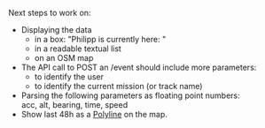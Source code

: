 Next steps to work on:

* Displaying the data
  * in a box: "Philipp is currently here: "
  * in a readable textual list
  * on an OSM map
* The API call to POST an /event should include more parameters:
  * to identify the user
  * to identify the current mission (or track name)
* Parsing the following parameters as floating point numbers:  
  acc, alt, bearing, time, speed
* Show last 48h as a [Polyline](http://leafletjs.com/reference.html#polyline)
  on the map.


